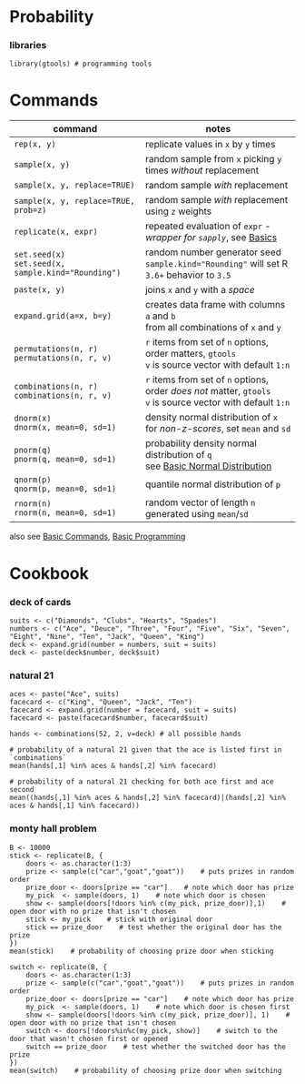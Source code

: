 # Probability

### libraries

```
library(gtools) # programming tools
```

# Commands

|command|notes|
|-|-|
|`rep(x, y)`|replicate values in `x` by `y` times|
|`sample(x, y)`|random sample from `x` picking `y` times _without_ replacement|
|`sample(x, y, replace=TRUE)`|random sample _with_ replacement|
|`sample(x, y, replace=TRUE, prob=z)`|random sample _with_ replacement using `z` weights|
|`replicate(x, expr)`|repeated evaluation of `expr` - _wrapper for `sapply`_, see [Basics](Basics.md)|
|`set.seed(x)` <br> `set.seed(x, sample.kind="Rounding")`|random number generator seed <br> `sample.kind="Rounding"` will set R `3.6+` behavior to `3.5`|
|`paste(x, y)`|joins `x` and `y` with a _space_|
|`expand.grid(a=x, b=y)`|creates data frame with columns `a` and `b` <br> from all combinations of `x` and `y`|
|`permutations(n, r)` <br> `permutations(n, r, v)`|`r` items from set of `n` options, order matters, `gtools` <br> `v` is source vector with default `1:n`|
|`combinations(n, r)` <br> `combinations(n, r, v)`|`r` items from set of `n` options, order _does not_ matter, `gtools` <br> `v` is source vector with default `1:n`|
|`dnorm(x)` <br> `dnorm(x, mean=0, sd=1)`|density normal distribution of `x` <br> for _non-z-scores_, set `mean` and `sd`|
|`pnorm(q)` <br> `pnorm(q, mean=0, sd=1)`|probability density normal distribution of `q` <br> see [Basic Normal Distribution](Basics.md#normal-distribution)|
|`qnorm(p)` <br> `qnorm(p, mean=0, sd=1)`|quantile normal distribution of `p`|
|`rnorm(n)` <br> `rnorm(n, mean=0, sd=1)`|random vector of length `n` generated using `mean`/`sd`|

also see [Basic Commands](Basics.md#basic-commands), [Basic Programming](Basics.md#programming)

# Cookbook

### deck of cards

```
suits <- c("Diamonds", "Clubs", "Hearts", "Spades")
numbers <- c("Ace", "Deuce", "Three", "Four", "Five", "Six", "Seven", "Eight", "Nine", "Ten", "Jack", "Queen", "King")
deck <- expand.grid(number = numbers, suit = suits)
deck <- paste(deck$number, deck$suit)
```

### natural 21

```
aces <- paste("Ace", suits)
facecard <- c("King", "Queen", "Jack", "Ten")
facecard <- expand.grid(number = facecard, suit = suits)
facecard <- paste(facecard$number, facecard$suit)

hands <- combinations(52, 2, v=deck) # all possible hands

# probability of a natural 21 given that the ace is listed first in `combinations`
mean(hands[,1] %in% aces & hands[,2] %in% facecard)

# probability of a natural 21 checking for both ace first and ace second
mean((hands[,1] %in% aces & hands[,2] %in% facecard)|(hands[,2] %in% aces & hands[,1] %in% facecard))
```

### monty hall problem

```
B <- 10000
stick <- replicate(B, {
	doors <- as.character(1:3)
	prize <- sample(c("car","goat","goat"))    # puts prizes in random order
	prize_door <- doors[prize == "car"]    # note which door has prize
	my_pick  <- sample(doors, 1)    # note which door is chosen
	show <- sample(doors[!doors %in% c(my_pick, prize_door)],1)    # open door with no prize that isn't chosen
	stick <- my_pick    # stick with original door
	stick == prize_door    # test whether the original door has the prize
})
mean(stick)    # probability of choosing prize door when sticking

switch <- replicate(B, {
	doors <- as.character(1:3)
	prize <- sample(c("car","goat","goat"))    # puts prizes in random order
	prize_door <- doors[prize == "car"]    # note which door has prize
	my_pick  <- sample(doors, 1)    # note which door is chosen first
	show <- sample(doors[!doors %in% c(my_pick, prize_door)], 1)    # open door with no prize that isn't chosen
	switch <- doors[!doors%in%c(my_pick, show)]    # switch to the door that wasn't chosen first or opened
	switch == prize_door    # test whether the switched door has the prize
})
mean(switch)    # probability of choosing prize door when switching
```
